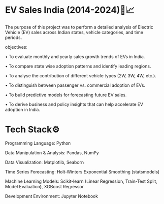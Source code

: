 # EV Sales India (2014-2024)🛵📈

The purpose of this project was to perform a detailed analysis of Electric Vehicle (EV) sales across Indian states, vehicle categories, and time periods.

objectives:

•	To evaluate monthly and yearly sales growth trends of EVs in India.

•	To compare state wise adoption patterns and identify leading regions.

•	To analyse the contribution of different vehicle types (2W, 3W, 4W, etc.).

•	To distinguish between passenger vs. commercial adoption of EVs.

•	To build predictive models for forecasting future EV sales.

•	To derive business and policy insights that can help accelerate EV adoption in India.

# Tech Stack⚙

Programming Language: Python

Data Manipulation & Analysis: Pandas, NumPy

Data Visualization: Matplotlib, Seaborn

Time Series Forecasting: Holt-Winters Exponential Smoothing (statsmodels)

Machine Learning Models: Scikit-learn (Linear Regression, Train-Test Split, Model Evaluation), XGBoost Regressor

Development Environment: Jupyter Notebook
